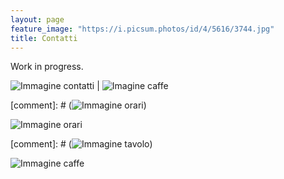 ```yaml
---
layout: page
feature_image: "https://i.picsum.photos/id/4/5616/3744.jpg"
title: Contatti
---
```


Work in progress.

![Immagine contatti](https://i.picsum.photos/id/4/5616/3744.jpg) | ![Imagine caffe](https://i.picsum.photos/id/63/5422/3050.jpg)

[comment]: # (![Immagine orari](https://i.picsum.photos/id/357/3888/2592.jpg))


![Immagine orari](https://i.picsum.photos/id/357/3888/2592.jpg)


[comment]: # (![Immagine tavolo](https://i.picsum.photos/id/163/2000/1333.jpg))


![Immagine caffe](https://i.picsum.photos/id/63/5422/3050.jpg)
